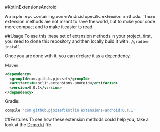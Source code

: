 #KotlinExtensionsAndroid

A simple repo containing some Android specific extension methods.
These extension methods are not meant to save the world, but to make your code more compact and to make it easier to read.

##Usage
To use this these set of extension methods in your project, first, you need to clone this repository and then locally build it with `./gradlew install`.

Once you are done with it, you can declare it as a dependency.

Maven:
```xml
<dependency>
  <groupId>com.github.pjozsef</groupId>
  <artifactId>kotlin-extensions-android</artifactId>
  <version>0.0.1</version>
</dependency>
```

Gradle:
```groovy
compile 'com.github.pjozsef:kotlin-extensions-android:0.0.1'
```
##Features
To see how these extension methods could help you, take a look at the  [Demo.kt](https://github.com/pjozsef/KotlinExtensionsAndroid/blob/master/demo/src/main/kotlin/com/github/pjozsef/demo/Demo.kt) file.
